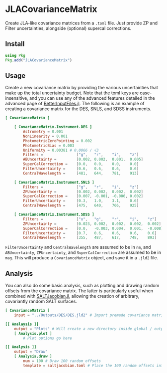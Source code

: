 # JLACovarianceMatrix 

Create JLA-like covariance matrices from a `.toml` file. Just provide ZP and Filter uncertainties, alongside (optional) supercal corrections. 

## Install
```julia
using Pkg
Pkg.add("JLACovarianceMatrix")
```

## Usage
Create a new covariance matrix by providing the various uncertainties that make up the total uncertainty budget. Note that the toml keys are case-insensitive, and you can use any of the advanced features detailed in the advanced page of [BetterInputFiles.jl](https://www.omegalambda.au/BetterInputFiles.jl/dev/advanced/). The following is an example of creating a covariance matrix for the DES, SNLS, and SDSS instruments.
```toml
[ CovarianceMatrix ]

    [ CovarianceMatrix.Instrument.DES ]
        Astrometry = 0.001
        NonLinearity = 0.001
        PhotometricZeroPointing = 0.002
        PhotometricBias = 0.003
        Uniformity = 0.00381 # 0.0066 / √3
        Filters =               ["g",   "r",    "i",    "z"]
        ABUncertainty =         [0.002, 0.002,  0.001,  0.005]
        SuperCalCorrection =    [0.0,   0.0,    0.0,    0.0]
        FilterUncertainty =     [0.6,   0.6,    0.6,    0.6]
        CentralWavelength =     [481,   644,    781,    913]

    [ CovarianceMatrix.Instrument.SNLS ]
        Filters =               ["g",   "r",    "i",    "z"]
        ZPUncertainty =         [0.002, 0.002,  0.002,  0.002]
        SuperCalCorrection =    [0.007, -0.001, -0.006, 0.002] 
        FilterUncertainty =     [0.3,   1.0,    3.1,    0.6]
        CentralWavelength =     [475,   640,    766,    925]

    [ CovarianceMatrix.Instrument.SDSS ]
        Filters =               ["u",   "g",    "r",    "i",    "z"]
        ZPUncertainty =         [0.023, 0.002,  0.002,  0.002,  0.002]
        SuperCalCorrection =    [0.0,   -0.003, 0.004,  0.001,  -0.008]
        FilterUncertainty =     [0.7,   0.6,    0.6,    0.6,    0.6]
        CentralWavelength =     [355,   487,    617,    748,    893]
```
`FilterUncertainty` and `CentralWavelength` are assumed to be in `nm`, and `ABUncertainty`, `ZPUncertainty`, and `SuperCalCorrection` are assumed to be in `mag`. This will produce a `CovarianceMatrix` object, and save it in a `.jld2` file.

## Analysis
You can also do some basic analysis, such as plotting and drawing random offsets from the covariance matrix. The latter is particularly useful when combined with [SALTJacobian.jl](https://github.com/dessn/SALTJacobian.jl.git), allowing the creation of arbitrary, covariantly random SALT surfaces. 
```toml
[ CovarianceMatrix ]
    input = "../Outputs/DES/DES.jld2" # Import premade covariance matrix

[[ Analaysis ]]
    output = "Plots" # Will create a new directory inside global / output_path
    [ Analysis.plot ]
        # Plot options go here

[[ Analysis ]]
    output = "Draw"
    [ Analysis.draw ]
        num = 100 # Draw 100 random offsets
        template = saltjacobian.toml # Place the 100 random offsets into this SALTJacobian template
```
